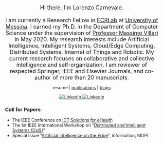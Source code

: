 <!-- <p align="center">
  <img src="https://komarev.com/ghpvc/?username=lcarnevale" alt="https://github.com/lcarnevale" />
</p> -->

<p align="center">
  <font size="4">
    Hi there, I'm Lorenzo Carnevale. <br><br>
    I am currently a Research Fellow in <a href="https://fcrlab.unime.it/">FCRLab</a> at <a href="https://international.unime.it/">University of Messina</a>. I earned my Ph.D. in the Department of Computer Science under the supervision of <a href="https://www.scopus.com/authid/detail.uri?authorId=12645423500">Professor Massimo Villari</a> in May 2020. 
    My research interests include Artificial Intelligence, Intelligent Systems, Cloud/Edge Computing, Distributed Systems, Internet of Things and Robotic. 
    My current research focuses on collaborative and collective intelligence and self-organization. 
    I am reviewer of respected Springer, IEEE and Elsevier Journals, and co-author of more than 20 manuscripts.
  </font>
</p>


<p align="center">
  resume | <a href="https://github.com/lcarnevale/publications-list">publications</a> | <a href="https://lcarnevale.medium.com">blogs</a>
</p>

<p align="center">
  
  <!-- Google Scholar -->
  <!-- <a href="https://scholar.google.it/citations?hl=it&user=_5EzmTwAAAAJ&view_op=list_works&sortby=pubdate" target="_blank">
    <img src="https://img.shields.io/badge/google%20scholar-%230077B5.svg?&style=for-the-badge&logo=google%20scholar&logoColor=white&color=071A2C" alt="LinkedIn"/>
  </a> -->
  
  <!-- <a href="" target="_blank">
    <img src="https://img.shields.io/badge/medium-%2312100E.svg?&style=for-the-badge&logo=medium&logoColor=white&color=071A2C" alt="Medium"/>
  </a> -->
  
  <!-- Orcid -->
  <a href="https://orcid.org/0000-0002-1349-341X" target="_blank">
    <img src="https://img.shields.io/badge/orcid-%230077B5.svg?&style=for-the-badge&logo=orcid&logoColor=white&color=071A2C" alt="LinkedIn"/>
  </a>
  
  <!-- LinkedIn -->
  <a href="https://www.linkedin.com/in/lorenzocarnevale" target="_blank">
    <img src="https://img.shields.io/badge/linkedin-%230077B5.svg?&style=for-the-badge&logo=linkedin&logoColor=white&color=071A2C" alt="LinkedIn"/>
  </a>
  
  <!-- twitter -->
  <!-- <a href="https://twitter.com/lorecarnevale" target="_blank">
    <img src="https://img.shields.io/badge/twitter-%231DA1F2.svg?&style=for-the-badge&logo=twitter&logoColor=white&color=071A2C" alt="Twitter"/>
  </a> -->

</p>

### Call for Papers
- The IEEE Conference on [ICT Solutions for eHealth](https://fcrlab.unime.it/calls/icts4eHealth2021)
- The 1st IEEE International Workshop on "[Distributed and Intelligent Systems (DaIS)](https://fcrlab.unime.it/calls/dais2021)"
- Special Issue "[Artificial Intelligence on the Edge](https://fcrlab.unime.it/calls/artificial-intelligence-in-the-edge)", Information, MDPI

